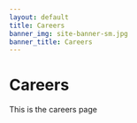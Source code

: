 ```yaml
---
layout: default
title: Careers
banner_img: site-banner-sm.jpg
banner_title: Careers
---
```

# Careers

This is the careers page
